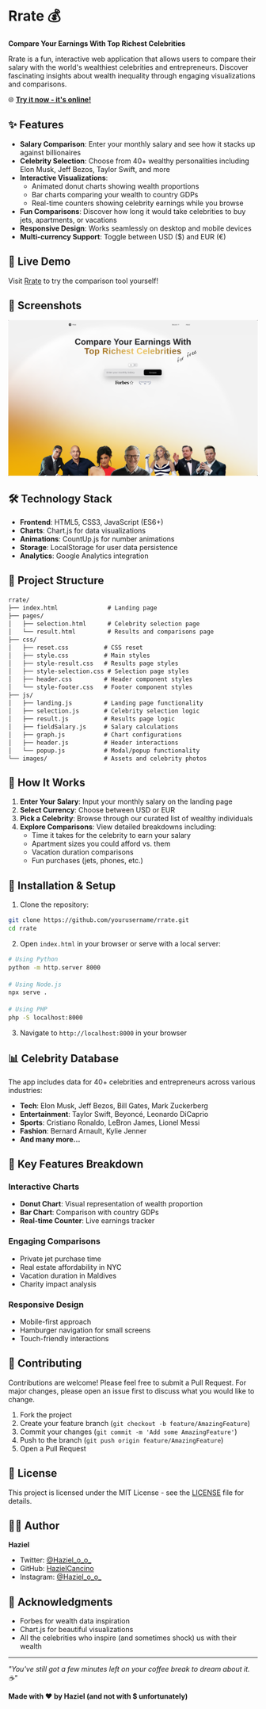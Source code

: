 # Rrate 💰

**Compare Your Earnings With Top Richest Celebrities**

Rrate is a fun, interactive web application that allows users to compare their salary with the world's wealthiest celebrities and entrepreneurs. Discover fascinating insights about wealth inequality through engaging visualizations and comparisons.

🌐 **[Try it now - it's online!](your-website-url)**

## ✨ Features

- **Salary Comparison**: Enter your monthly salary and see how it stacks up against billionaires
- **Celebrity Selection**: Choose from 40+ wealthy personalities including Elon Musk, Jeff Bezos, Taylor Swift, and more
- **Interactive Visualizations**: 
  - Animated donut charts showing wealth proportions
  - Bar charts comparing your wealth to country GDPs
  - Real-time counters showing celebrity earnings while you browse
- **Fun Comparisons**: Discover how long it would take celebrities to buy jets, apartments, or vacations
- **Responsive Design**: Works seamlessly on desktop and mobile devices
- **Multi-currency Support**: Toggle between USD ($) and EUR (€)

## 🚀 Live Demo

Visit [Rrate](your-website-url) to try the comparison tool yourself!

## 📸 Screenshots

![Rrate Landing Page](assets/Rrate.png)

## 🛠️ Technology Stack

- **Frontend**: HTML5, CSS3, JavaScript (ES6+)
- **Charts**: Chart.js for data visualizations
- **Animations**: CountUp.js for number animations
- **Storage**: LocalStorage for user data persistence
- **Analytics**: Google Analytics integration

## 📁 Project Structure

```
rrate/
├── index.html              # Landing page
├── pages/
│   ├── selection.html      # Celebrity selection page
│   └── result.html         # Results and comparisons page
├── css/
│   ├── reset.css          # CSS reset
│   ├── style.css          # Main styles
│   ├── style-result.css   # Results page styles
│   ├── style-selection.css # Selection page styles
│   ├── header.css         # Header component styles
│   └── style-footer.css   # Footer component styles
├── js/
│   ├── landing.js         # Landing page functionality
│   ├── selection.js       # Celebrity selection logic
│   ├── result.js          # Results page logic
│   ├── fieldSalary.js     # Salary calculations
│   ├── graph.js           # Chart configurations
│   ├── header.js          # Header interactions
│   └── popup.js           # Modal/popup functionality
└── images/                # Assets and celebrity photos
```

## 🎯 How It Works

1. **Enter Your Salary**: Input your monthly salary on the landing page
2. **Select Currency**: Choose between USD or EUR
3. **Pick a Celebrity**: Browse through our curated list of wealthy individuals
4. **Explore Comparisons**: View detailed breakdowns including:
   - Time it takes for the celebrity to earn your salary
   - Apartment sizes you could afford vs. them
   - Vacation duration comparisons
   - Fun purchases (jets, phones, etc.)

## 🔧 Installation & Setup

1. Clone the repository:
```bash
git clone https://github.com/yourusername/rrate.git
cd rrate
```

2. Open `index.html` in your browser or serve with a local server:
```bash
# Using Python
python -m http.server 8000

# Using Node.js
npx serve .

# Using PHP
php -S localhost:8000
```

3. Navigate to `http://localhost:8000` in your browser

## 📊 Celebrity Database

The app includes data for 40+ celebrities and entrepreneurs across various industries:

- **Tech**: Elon Musk, Jeff Bezos, Bill Gates, Mark Zuckerberg
- **Entertainment**: Taylor Swift, Beyoncé, Leonardo DiCaprio
- **Sports**: Cristiano Ronaldo, LeBron James, Lionel Messi
- **Fashion**: Bernard Arnault, Kylie Jenner
- **And many more...**

## 🎨 Key Features Breakdown

### Interactive Charts
- **Donut Chart**: Visual representation of wealth proportion
- **Bar Chart**: Comparison with country GDPs
- **Real-time Counter**: Live earnings tracker

### Engaging Comparisons
- Private jet purchase time
- Real estate affordability in NYC
- Vacation duration in Maldives
- Charity impact analysis

### Responsive Design
- Mobile-first approach
- Hamburger navigation for small screens
- Touch-friendly interactions

## 🤝 Contributing

Contributions are welcome! Please feel free to submit a Pull Request. For major changes, please open an issue first to discuss what you would like to change.

1. Fork the project
2. Create your feature branch (`git checkout -b feature/AmazingFeature`)
3. Commit your changes (`git commit -m 'Add some AmazingFeature'`)
4. Push to the branch (`git push origin feature/AmazingFeature`)
5. Open a Pull Request

## 📝 License

This project is licensed under the MIT License - see the [LICENSE](LICENSE) file for details.

## 👨‍💻 Author

**Haziel**
- Twitter: [@Haziel_o_o_](https://x.com/Haziel_o_o_)
- GitHub: [HazielCancino](https://github.com/HazielCancino)
- Instagram: [@Haziel_o_o_](https://www.instagram.com/Haziel_o_o_/)

## 🙏 Acknowledgments

- Forbes for wealth data inspiration
- Chart.js for beautiful visualizations
- All the celebrities who inspire (and sometimes shock) us with their wealth

---

*"You've still got a few minutes left on your coffee break to dream about it. ☕️"*

**Made with ♥ by Haziel (and not with $ unfortunately)**